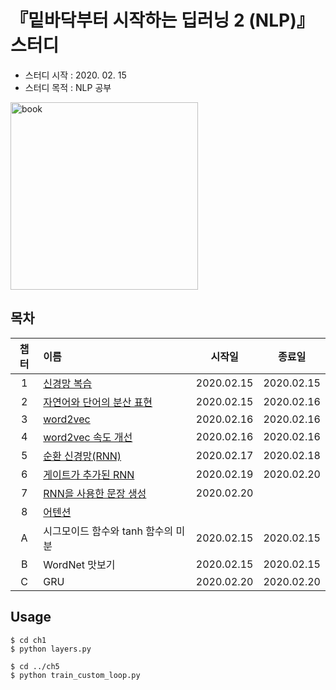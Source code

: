 # 『밑바닥부터 시작하는 딥러닝 2 (NLP)』 스터디
- 스터디 시작 : 2020. 02. 15
- 스터디 목적 : NLP 공부

<img src="https://user-images.githubusercontent.com/21326503/74503905-d2664480-4f35-11ea-9ee7-206c4f940149.jpg" width="300px" alt="book"></img><br/>


## 목차
|챕터|이름|시작일|종료일|
|:---:|:---|:---:|:---:|
|1|[신경망 복습](https://github.com/HYEZ/deep-learning-from-scratch-2/tree/master/ch1)|2020.02.15|2020.02.15|
|2|[자연어와 단어의 분산 표현](https://github.com/HYEZ/deep-learning-from-scratch-2/tree/master/ch2)|2020.02.15|2020.02.16|
|3|[word2vec](https://github.com/HYEZ/deep-learning-from-scratch-2/tree/master/ch3)|2020.02.16|2020.02.16|
|4|[word2vec 속도 개선](https://github.com/HYEZ/deep-learning-from-scratch-2/tree/master/ch4)|2020.02.16|2020.02.16|
|5|[순환 신경망(RNN)](https://github.com/HYEZ/deep-learning-from-scratch-2/tree/master/ch5)|2020.02.17|2020.02.18|
|6|[게이트가 추가된 RNN](https://github.com/HYEZ/deep-learning-from-scratch-2/tree/master/ch6)|2020.02.19|2020.02.20|
|7|[RNN을 사용한 문장 생성](https://github.com/HYEZ/deep-learning-from-scratch-2/tree/master/ch7)|2020.02.20||
|8|[어텐션](https://github.com/HYEZ/deep-learning-from-scratch-2/tree/master/ch8)|||
|A|시그모이드 함수와 tanh 함수의 미분|2020.02.15|2020.02.15|
|B|WordNet 맛보기|2020.02.15|2020.02.15|
|C|GRU|2020.02.20|2020.02.20|

## Usage
```
$ cd ch1
$ python layers.py

$ cd ../ch5
$ python train_custom_loop.py
```
